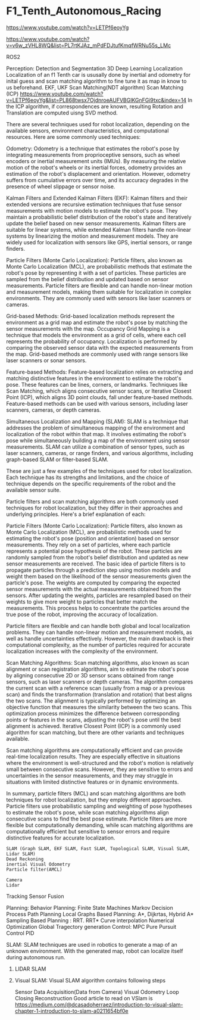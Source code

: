 # F1_Tenth_Autonomous_Racing

https://www.youtube.com/watch?v=LETPf6eoyYg


https://www.youtube.com/watch?v=v6w_zVHL8WQ&list=PL7rtKJAz_mPdFDJtufKmqfWRNu55s_LMc


ROS2

Perception:
  Detection and Segmentation
    3D Deep Learning
  Localization
      Localization of an f1 Tenth car is ususally done by inertial and odometry for inital guess and scan matching algorithm to fine tune it as map in know to us beforehand.
    EKF, UKF
    Scan Matching(NDT algorithm)
    Scan Matching (ICP)
    https://www.youtube.com/watch?v=LETPf6eoyYg&list=PL868twsx7OjdnroeAUFVBGlKGnFGi9txc&index=14
      In the ICP algorithm, if correspondences are known, resulting Rotation and Translation are computed uisng SVD method.
  
There are several techniques used for robot localization, depending on the available sensors, environment characteristics, and computational resources. Here are some commonly used techniques:

Odometry: Odometry is a technique that estimates the robot's pose by integrating measurements from proprioceptive sensors, such as wheel encoders or inertial measurement units (IMUs). By measuring the relative motion of the robot's wheels or its inertial forces, odometry provides an estimation of the robot's displacement and orientation. However, odometry suffers from cumulative errors over time, and its accuracy degrades in the presence of wheel slippage or sensor noise.

Kalman Filters and Extended Kalman Filters (EKF): Kalman filters and their extended versions are recursive estimation techniques that fuse sensor measurements with motion models to estimate the robot's pose. They maintain a probabilistic belief distribution of the robot's state and iteratively update the belief based on new sensor measurements. Kalman filters are suitable for linear systems, while extended Kalman filters handle non-linear systems by linearizing the motion and measurement models. They are widely used for localization with sensors like GPS, inertial sensors, or range finders.

Particle Filters (Monte Carlo Localization): Particle filters, also known as Monte Carlo Localization (MCL), are probabilistic methods that estimate the robot's pose by representing it with a set of particles. These particles are sampled from the belief distribution and updated based on sensor measurements. Particle filters are flexible and can handle non-linear motion and measurement models, making them suitable for localization in complex environments. They are commonly used with sensors like laser scanners or cameras.

Grid-based Methods: Grid-based localization methods represent the environment as a grid map and estimate the robot's pose by matching the sensor measurements with the map. Occupancy Grid Mapping is a technique that models the environment as a grid of cells, where each cell represents the probability of occupancy. Localization is performed by comparing the observed sensor data with the expected measurements from the map. Grid-based methods are commonly used with range sensors like laser scanners or sonar sensors.

Feature-based Methods: Feature-based localization relies on extracting and matching distinctive features in the environment to estimate the robot's pose. These features can be lines, corners, or landmarks. Techniques like Scan Matching, which aligns consecutive sensor scans, or Iterative Closest Point (ICP), which aligns 3D point clouds, fall under feature-based methods. Feature-based methods can be used with various sensors, including laser scanners, cameras, or depth cameras.

Simultaneous Localization and Mapping (SLAM): SLAM is a technique that addresses the problem of simultaneous mapping of the environment and localization of the robot within that map. It involves estimating the robot's pose while simultaneously building a map of the environment using sensor measurements. SLAM can utilize a combination of sensor types, such as laser scanners, cameras, or range finders, and various algorithms, including graph-based SLAM or filter-based SLAM.

These are just a few examples of the techniques used for robot localization. Each technique has its strengths and limitations, and the choice of technique depends on the specific requirements of the robot and the available sensor suite.

Particle filters and scan matching algorithms are both commonly used techniques for robot localization, but they differ in their approaches and underlying principles. Here's a brief explanation of each:

Particle Filters (Monte Carlo Localization):
Particle filters, also known as Monte Carlo Localization (MCL), are probabilistic methods used for estimating the robot's pose (position and orientation) based on sensor measurements. They rely on a set of particles, where each particle represents a potential pose hypothesis of the robot. These particles are randomly sampled from the robot's belief distribution and updated as new sensor measurements are received.
The basic idea of particle filters is to propagate particles through a prediction step using motion models and weight them based on the likelihood of the sensor measurements given the particle's pose. The weights are computed by comparing the expected sensor measurements with the actual measurements obtained from the sensors. After updating the weights, particles are resampled based on their weights to give more weight to particles that better match the measurements. This process helps to concentrate the particles around the true pose of the robot, improving the accuracy of localization.

Particle filters are flexible and can handle both global and local localization problems. They can handle non-linear motion and measurement models, as well as handle uncertainties effectively. However, the main drawback is their computational complexity, as the number of particles required for accurate localization increases with the complexity of the environment.

Scan Matching Algorithms:
Scan matching algorithms, also known as scan alignment or scan registration algorithms, aim to estimate the robot's pose by aligning consecutive 2D or 3D sensor scans obtained from range sensors, such as laser scanners or depth cameras. The algorithm compares the current scan with a reference scan (usually from a map or a previous scan) and finds the transformation (translation and rotation) that best aligns the two scans.
The alignment is typically performed by optimizing an objective function that measures the similarity between the two scans. This optimization process minimizes the difference between corresponding points or features in the scans, adjusting the robot's pose until the best alignment is achieved. Iterative Closest Point (ICP) is a commonly used algorithm for scan matching, but there are other variants and techniques available.

Scan matching algorithms are computationally efficient and can provide real-time localization results. They are especially effective in situations where the environment is well-structured and the robot's motion is relatively small between consecutive scans. However, they are sensitive to errors and uncertainties in the sensor measurements, and they may struggle in situations with limited distinctive features or in dynamic environments.

In summary, particle filters (MCL) and scan matching algorithms are both techniques for robot localization, but they employ different approaches. Particle filters use probabilistic sampling and weighting of pose hypotheses to estimate the robot's pose, while scan matching algorithms align consecutive scans to find the best pose estimate. Particle filters are more flexible but computationally demanding, while scan matching algorithms are computationally efficient but sensitive to sensor errors and require distinctive features for accurate localization.

        
    SLAM (Graph SLAM, EKF SLAM, Fast SLAM, Topological SLAM, Visual SLAM, Lidar SLAM)
    Dead Reckoning
    inertial Visual Odometry
    Particle filter(AMCL)
    
    Camera
    Lidar
  Tracking
  Sensor Fusion
  
Planning:
  Behavior Planning:
    Finite State Machines
    Markov Decision Process
  Path Planning
    Local
      Graphs Based Planning: A*, Dijkrtas, Hybrid A*
      Sampling Based Planning : RRT. RRT*
      Curve interpolation
      Numerical Optimization
    Global
  Tragectory generation
Control:
  MPC
  Pure Pursuit Control
  PID


SLAM:
  SLAM techniques are used in robotics to generate a map of an unknown environment. With the generated map, robot can localize itself during autonomous run.
  1. LIDAR SLAM
  2. Visual SLAM:
     Visual SLAM algorithm contains following steps

     Sensor Data Acquisition(Data from Camera)
     Visual Odometry
     Loop Closing
     Reconstruction
Good article to read on VSlam is
https://medium.com/@dcasadoherraez/introduction-to-visual-slam-chapter-1-introduction-to-slam-a0211654bf0e
     
